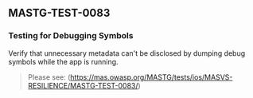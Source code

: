 ##  MASTG-TEST-0083

### Testing for Debugging Symbols

Verify that unnecessary metadata can't be disclosed by dumping debug symbols while the app is running.

> Please see: (https://mas.owasp.org/MASTG/tests/ios/MASVS-RESILIENCE/MASTG-TEST-0083/)